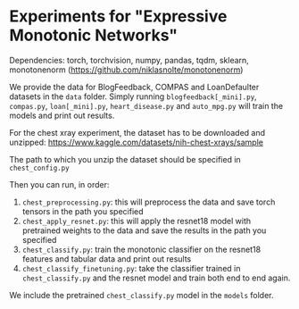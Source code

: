 # Experiments for "Expressive Monotonic Networks"

Dependencies: torch, torchvision, numpy, pandas, tqdm, sklearn, monotonenorm (https://github.com/niklasnolte/monotonenorm)

We provide the data for BlogFeedback, COMPAS and LoanDefaulter datasets in the `data` folder.
Simply running `blogfeedback[_mini].py`, `compas.py`, `loan[_mini].py`, `heart_disease.py` and `auto_mpg.py` will train the models and print out results.

For the chest xray experiment, the dataset has to be downloaded and unzipped:
https://www.kaggle.com/datasets/nih-chest-xrays/sample

The path to which you unzip the dataset should be specified in `chest_config.py`

Then you can run, in order:
1. `chest_preprocessing.py`: this will preprocess the data and save torch tensors in the path you specified
2. `chest_apply_resnet.py`: this will apply the resnet18 model with pretrained weights to the data and save the results in the path you specified
3. `chest_classify.py`: train the monotonic classifier on the resnet18 features and tabular data and print out results
4. `chest_classify_finetuning.py`: take the classifier trained in `chest_classify.py` and the resnet model and train both end to end again.

We include the pretrained `chest_classify.py` model in the `models` folder.
